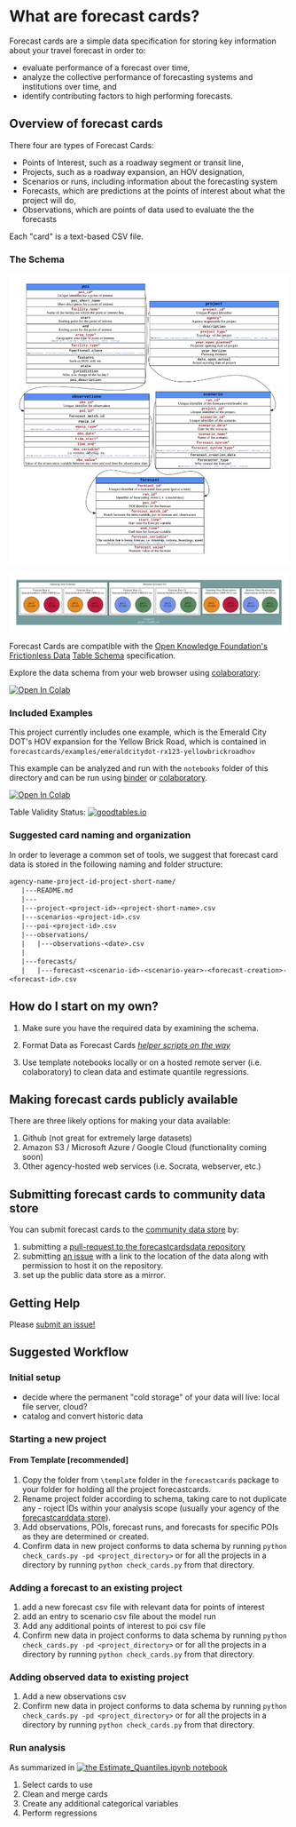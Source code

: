 # What are forecast cards?

Forecast cards are a simple data specification for storing key information about your travel forecast in order to:  
 - evaluate performance of a forecast over time,    
 - analyze the collective performance of forecasting systems and institutions over time, and
 - identify contributing factors to high performing forecasts.  


## Overview of forecast cards

There four are types of Forecast Cards:
 - Points of Interest, such as a roadway segment or transit line,
 - Projects, such as a roadway expansion, an HOV designation,
 - Scenarios or runs, including information about the forecasting system
 - Forecasts, which are predictions at the points of interest about what the project will do,
 - Observations, which are points of data used to evaluate the the forecasts

Each "card" is a text-based CSV file.  

### The Schema

![entity relationship diagram](spec/en/forecast-cards-erd.png?raw=true "Forecast Cards Schema Entity Relationship Diagram")

![Overview of data relationships](spec/en/forecast-cards-rg.png?raw=true "Forecast Cards Data Relationships")

Forecast Cards are compatible with the [Open Knowledge Foundation's]() [Frictionless Data](http://frictionlessdata.io) [Table Schema]( https://github.com/frictionlessdata/specs/blob/master/specs/table-schema.md) specification.

Explore the data schema from your web browser using [colaboratory](https://colab.research.google.com):

[![Open In Colab](https://colab.research.google.com/assets/colab-badge.svg)](https://colab.research.google.com/github/e_lo/forecast-cards/blob/master/notebooks/Explore_Data_Schemas)

### Included Examples

This project currently includes one example, which is the Emerald City DOT's HOV expansion for the Yellow Brick Road, which is contained in `forecastcards/examples/emeraldcitydot-rx123-yellowbrickroadhov`

This example can be analyzed and run with the `notebooks` folder of this directory and can be run using [binder](http://www.mybinder.org) or [colaboratory](https://colab.research.google.com).

[![Open In Colab](https://colab.research.google.com/assets/colab-badge.svg)](https://colab.research.google.com/github/e_lo/forecast-cards/blob/master/notebooks/Estimate_Quantiles.ipynb)

Table Validity Status:  [![goodtables.io](https://goodtables.io/badge/github/e-lo/forecast-cards.svg)](https://goodtables.io/github/e-lo/forecast-cards)

### Suggested card naming and organization

In order to leverage a common set of tools, we suggest that forecast card data is stored in the following naming and folder structure:

    agency-name-project-id-project-short-name/
       |---README.md
       |---
       |---project-<project-id>-<project-short-name>.csv
       |---scenarios-<project-id>.csv
       |---poi-<project-id>.csv
       |---observations/
       |   |---observations-<date>.csv
       |
       |---forecasts/
       |   |---forecast-<scenario-id>-<scenario-year>-<forecast-creation>-<forecast-id>.csv

## How do I start on my own?

1. Make sure you have the required data by examining the schema.

2. Format Data as Forecast Cards
*[helper scripts on the way](https://github.com/e-lo/forecastcards/issues/1)*

3. Use template notebooks locally or on a hosted remote server (i.e. colaboratory) to clean data and estimate quantile regressions.  

## Making forecast cards publicly available

There are three likely options for making your data available:
1. Github (not great for extremely large datasets)
2. Amazon S3 / Microsoft Azure / Google Cloud (functionality coming soon)
3. Other agency-hosted web services (i.e. Socrata, webserver, etc.)

## Submitting forecast cards to community data store

You can submit forecast cards to the [community data store](https://github.com/e-lo/forecastcardsdata) by:

1. submitting a [pull-request to the forecastcardsdata repository](https://github.com/e-lo/forecastcardsdata/pulls)
2. submitting [an issue](https://github.com/e-lo/forecastcardsdata/issues) with a link to the location of the data along with permission to host it on the repository.
3. set up the public data store as a mirror.

## Getting Help

Please [submit an issue!](https://github.com/e-lo/forecastcards/issues)

## Suggested Workflow

### Initial setup

 - decide where the permanent "cold storage" of your data will live: local file server, cloud?
 - catalog and convert historic data

### Starting a new project

#### From Template [recommended]

1. Copy the folder from `\template` folder in the `forecastcards` package to your folder for holding all the project forecastcards.  
2. Rename project folder according to schema, taking care to not duplicate any - roject IDs within your analysis scope (usually your agency of the [forecastcarddata store](https://github.com/e-lo/forecastcarddata)).  
3. Add observations, POIs, forecast runs, and forecasts for specific POIs as they are determined or created.  
4. Confirm data in new project conforms to data schema by running `python check_cards.py -pd <project_directory>` or for all the projects in a directory by running `python check_cards.py` from that directory.

### Adding a forecast to an existing project

1. add a new forecast csv file with relevant data for points of interest  
2. add an entry to scenario csv file about the model run  
3. Add any additional points of interest to poi csv file  
4. Confirm new data in project conforms to data schema by running `python check_cards.py -pd <project_directory>` or for all the projects in a directory by running `python check_cards.py` from that directory.  

### Adding observed data to existing project

1. Add a new observations csv  
2. Confirm new data in project conforms to data schema by running `python check_cards.py -pd <project_directory>` or for all the projects in a directory by running `python check_cards.py` from that directory.  

### Run analysis

As summarized in [![the Estimate_Quantiles.ipynb notebook](https://colab.research.google.com/assets/colab-badge.svg)](https://colab.research.google.com/github/e_lo/forecast-cards/blob/master/notebooks/Estimate_Quantiles.ipynb)

1. Select cards to use  
2. Clean and merge cards  
3. Create any additional categorical variables  
4. Perform regressions  
